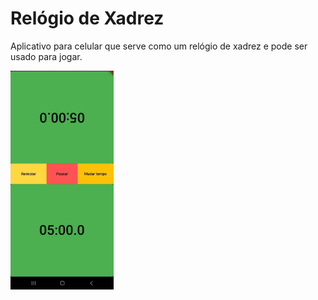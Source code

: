 # Relógio de Xadrez

Aplicativo para celular que serve como um relógio de xadrez e pode ser usado para jogar.

<img src="assets/UI.png" height="350px"/>